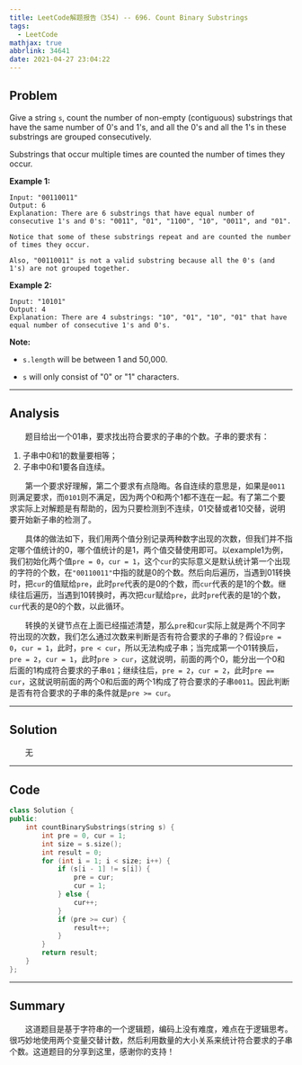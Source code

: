 ```yaml
---
title: LeetCode解题报告（354) -- 696. Count Binary Substrings
tags:
  - LeetCode
mathjax: true
abbrlink: 34641
date: 2021-04-27 23:04:22
---
```


## Problem

Give a string `s`, count the number of non-empty (contiguous) substrings that have the same number of 0's and 1's, and all the 0's and all the 1's in these substrings are grouped consecutively.

Substrings that occur multiple times are counted the number of times they occur.

<!-- more -->

**Example 1:**

```
Input: "00110011"
Output: 6
Explanation: There are 6 substrings that have equal number of consecutive 1's and 0's: "0011", "01", "1100", "10", "0011", and "01".

Notice that some of these substrings repeat and are counted the number of times they occur.

Also, "00110011" is not a valid substring because all the 0's (and 1's) are not grouped together.
```

**Example 2:**

```
Input: "10101"
Output: 4
Explanation: There are 4 substrings: "10", "01", "10", "01" that have equal number of consecutive 1's and 0's.
```

**Note:**

- `s.length` will be between 1 and 50,000.

- `s` will only consist of "0" or "1" characters.

------

## Analysis

&emsp;&emsp;题目给出一个01串，要求找出符合要求的子串的个数。子串的要求有：

1. 子串中0和1的数量要相等；
2. 子串中0和1要各自连续。

&emsp;&emsp;第一个要求好理解，第二个要求有点隐晦。各自连续的意思是，如果是`0011`则满足要求，而`0101`则不满足，因为两个0和两个1都不连在一起。有了第二个要求实际上对解题是有帮助的，因为只要检测到不连续，01交替或者10交替，说明要开始新子串的检测了。

&emsp;&emsp;具体的做法如下，我们用两个值分别记录两种数字出现的次数，但我们并不指定哪个值统计的0，哪个值统计的是1，两个值交替使用即可。以example1为例，我们初始化两个值`pre = 0`，`cur = 1`，这个`cur`的实际意义是默认统计第一个出现的字符的个数，在`"00110011"`中指的就是0的个数。然后向后遍历，当遇到01转换时，把`cur`的值赋给`pre`，此时`pre`代表的是0的个数，而`cur`代表的是1的个数。继续往后遍历，当遇到10转换时，再次把`cur`赋给`pre`，此时`pre`代表的是1的个数，`cur`代表的是0的个数，以此循环。

&emsp;&emsp;转换的关键节点在上面已经描述清楚，那么`pre`和`cur`实际上就是两个不同字符出现的次数，我们怎么通过次数来判断是否有符合要求的子串的？假设`pre = 0`，`cur = 1`，此时，`pre < cur`，所以无法构成子串；当完成第一个01转换后，`pre = 2`，`cur = 1`，此时`pre > cur`，这就说明，前面的两个0，能分出一个0和后面的1构成符合要求的子串`01`；继续往后，`pre = 2`，`cur = 2`，此时`pre == cur`，这就说明前面的两个0和后面的两个1构成了符合要求的子串`0011`。因此判断是否有符合要求的子串的条件就是`pre >= cur`。

------

## Solution

&emsp;&emsp;无

------

## Code

```c++
class Solution {
public:
    int countBinarySubstrings(string s) {
        int pre = 0, cur = 1;
        int size = s.size();
        int result = 0;
        for (int i = 1; i < size; i++) {
            if (s[i - 1] != s[i]) {
                pre = cur;
                cur = 1;
            } else {
                cur++;
            }
            if (pre >= cur) {
                result++;
            }
        }
        return result;
    }
};
```

------

## Summary

&emsp;&emsp;这道题目是基于字符串的一个逻辑题，编码上没有难度，难点在于逻辑思考。很巧妙地使用两个变量交替计数，然后利用数量的大小关系来统计符合要求的子串个数。这道题目的分享到这里，感谢你的支持！
